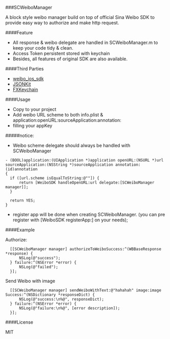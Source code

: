 ###SCWeiboManager

A block style weibo manager build on top of official Sina Weibo SDK to provide easy way to authorize and make http request.

####Feature
 * All response & weibo delegate are handled in SCWeiboManager.m to keep your code tidy & clean.
 * Access Token persistent stored with keychain
 * Besides, all features of original SDK are also available.

####Third Parties
 * [weibo_ios_sdk](https://github.com/sinaweibosdk/weibo_ios_sdk)
 * [JSONKit](https://github.com/johnezang/JSONKit)
 * [FXKeychain](https://github.com/nicklockwood/FXKeychain)

####Usage
 * Copy to your project
 * Add weibo URL scheme to both info.plist & application:openURL:sourceApplication:annotation:
 * filling your appKey

#####notice:
 * Weibo scheme delegate should always be handled with SCWeiboManager
  ```
- (BOOL)application:(UIApplication *)application openURL:(NSURL *)url sourceApplication:(NSString *)sourceApplication annotation:(id)annotation
{
    if ([url.scheme isEqualToString:@""]) {
        return [WeiboSDK handleOpenURL:url delegate:[SCWeiboManager manager]];
    }

    return YES;
}
  ```
  * register app will be done when creating SCWeiboManager. (you can pre register with [WeiboSDK registerApp:] on your needs);


####Example

  Authorize:
  ```
    [[SCWeiboManager manager] authorizeToWeiboSuccess:^(WBBaseResponse *response) {
        NSLog(@"success");
    } failure:^(NSError *error) {
        NSLog(@"failed");
    }];

  ```

  Send Weibo with image
  ```
    [[SCWeiboManager manager] sendWeiboWithText:@"hahahah" image:image Success:^(NSDictionary *responseDict) {
        NSLog(@"success:\n%@", responseDict);
    } failure:^(NSError *error) {
        NSLog(@"failure:\n%@", [error description]);
    }];
  ```
####License

MIT
